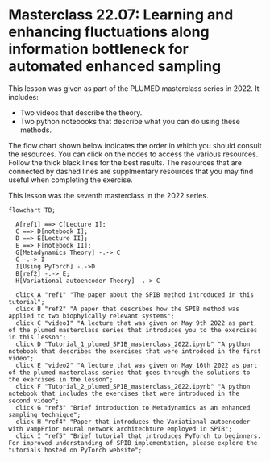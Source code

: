 
# Masterclass 22.07: Learning and enhancing fluctuations along information bottleneck for automated enhanced sampling

This lesson was given as part of the PLUMED masterclass series in 2022.  It includes:

* Two videos that describe the theory. 
* Two python notebooks that describe what you can do using these methods.

The flow chart shown below indicates the order in which you should consult the resources.  You can click on the nodes to access the various resources.  Follow the thick black lines for the best results.  The resources that are connected by dashed lines are supplmentary resources that you may find useful when completing the exercise.

This lesson was the seventh masterclass in the 2022 series.

```mermaid
flowchart TB;

  A[ref1] ==> C[Lecture I];
  C ==> D[notebook I];
  D ==> E[Lecture II];
  E ==> F[notebook II];
  G[Metadynamics Theory] -.-> C
  C -.-> I
  I[Using PyTorch] -.->D
  B[ref2] -.-> E;
  H[Variational autoencoder Theory] -.-> C
    
  click A "ref1" "The paper about the SPIB method introduced in this tutorial";
  click B "ref2" "A paper that describes how the SPIB method was applied to two biophyically relevant systems";
  click C "video1" "A lecture that was given on May 9th 2022 as part of the plumed masterclass series that introduces you to the exercises in this lesson";
  click D "Tutorial_1_plumed_SPIB_masterclass_2022.ipynb" "A python notebook that describes the exercises that were introdced in the first video";
  click E "video2" "A lecture that was given on May 16th 2022 as part of the plumed masterclass series that goes through the solutions to the exercises in the lesson";
  click F "Tutorial_2_plumed_SPIB_masterclass_2022.ipynb" "A python notebook that includes the exercises that were introduced in the second video";
  click G "ref3" "Brief introduction to Metadynamics as an enhanced sampling technique";
  click H "ref4" "Paper that introduces the Variational autoencoder with VampPrior neural network architechture employed in SPIB";
  click I "ref5" "Brief tutorial that introduces PyTorch to beginners. For improved understanding of SPIB implementation, please explore the tutorials hosted on PyTorch website";
```
